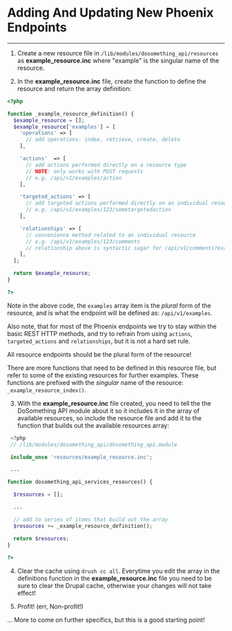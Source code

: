 # Adding And Updating New Phoenix Endpoints

***


1) Create a new resource file in `/lib/modules/dosomething_api/resources` as **example_resource.inc** where "example" is the singular name of the resource.

2) In the **example_resource.inc** file, create the function to define the resource and return the array definition:

```php
<?php

function _example_resource_definition() {
  $example_resource = [];
  $example_resource['examples'] = [
    'operations' => [
      // add operations: index, retrieve, create, delete
    ],

    'actions'  => [
      // add actions performed directly on a resource type
      // NOTE: only works with POST requests
      // e.g. /api/v1/examples/action
    ],

    'targeted_actions' => [
      // add targeted actions performed directly on an individual resource
      // e.g. /api/v1/examples/123/sometargetedaction
    ],

    'relationships' => [
      // convenience method related to an individual resource
      // e.g. /api/v1/examples/123/comments 
      // relationship above is syntactic sugar for /api/v1/comments?example_id=123
    ],
  ];

  return $example_resource;
}

?>
```

Note in the above code, the `examples` array item is the _plural_ form of the resource, and is what the endpoint will be defined as: `/api/v1/examples`.

Also note, that for most of the Phoenix endpoints we try to stay within the basic REST HTTP methods, and try to refrain from using `actions`, `targeted_actions` and `relationships`, but it is not a hard set rule.

All resource endpoints should be the plural form of the resource!

There are more functions that need to be defined in this resource file, but refer to some of the existing resources for further examples. These functions are prefixed with the _singular_ name of the resource: `_example_resource_index()`.

3) With the **example_resource.inc** file created, you need to tell the the DoSomething API module about it so it includes it in the array of available resources, so include the resource file and add it to the function that builds out the available resources array:

```php
 <?php
 // /lib/modules/dosomething_api/dosomething_api.module

 include_once 'resources/example_resource.inc';

 ...

function dosomething_api_services_resources() {

  $resources = [];

  ...

  // add to series of items that build out the array
  $resources += _example_resource_definition();

  return $resources;
}
 
?>
```

4) Clear the cache using `drush cc all`. Everytime you edit the array in the definitions function in the **example_resource.inc** file you need to be sure to clear the Drupal cache, otherwise your changes will not take effect!

5) Profit! (err, Non-profit!)

... More to come on further specifics, but this is a good starting point!



